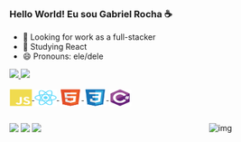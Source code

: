 ### Hello World! Eu sou Gabriel Rocha ☕

- 🔭 Looking for work as a full-stacker
- 🌱 Studying React
- 😄 Pronouns: ele/dele

<div>
  <a href="https://github.com/tito-js">
  <img height="180em" src="https://github-readme-stats.vercel.app/api?username=tito-js&show_icons=true&count_private=true&theme=bear"/>
  <img height="180em" src="https://github-readme-stats.vercel.app/api/top-langs/?username=tito-js&layout=compact&theme=bear"/>
</div>
  
  <div style="display: inline_block"><br>
  <img align="center" alt="Rafa-Js" height="30" width="40" src="https://raw.githubusercontent.com/devicons/devicon/master/icons/javascript/javascript-plain.svg">
  <img align="center" alt="Rafa-React" height="30" width="40" src="https://raw.githubusercontent.com/devicons/devicon/master/icons/react/react-original.svg">
  <img align="center" alt="Rafa-HTML" height="30" width="40" src="https://raw.githubusercontent.com/devicons/devicon/master/icons/html5/html5-original.svg">
  <img align="center" alt="Rafa-CSS" height="30" width="40" src="https://raw.githubusercontent.com/devicons/devicon/master/icons/css3/css3-original.svg">
  <img align="center" alt="Rafa-Csharp" height="30" width="40" src="https://raw.githubusercontent.com/devicons/devicon/master/icons/csharp/csharp-original.svg">
</div>
  
  ##
  
  <div>
  <a href="https://www.instagram.com/tito.3am/" target="_blank"><img src="https://img.shields.io/badge/-Instagram-%23E4405F?style=for-the-badge&logo=instagram&logoColor=white" target="_blank"></a>
  <a href = "mailto:gabriel.rrocha23@gmail.com"><img src="https://img.shields.io/badge/-Gmail-%23333?style=for-the-badge&logo=gmail&logoColor=white" target="_blank"></a>
  <a href="https://www.linkedin.com/in/gabriel-ribeiro-rocha-8a5ba723a/" target="_blank"><img src="https://img.shields.io/badge/-LinkedIn-%230077B5?style=for-the-badge&logo=linkedin&logoColor=white" target="_blank"></a> 
    <img align="right" alt="img" height="150" width="150" src="https://cdn.discordapp.com/attachments/1109661395676581991/1109661479310999652/download20230506215318.png"/>
  </div>
